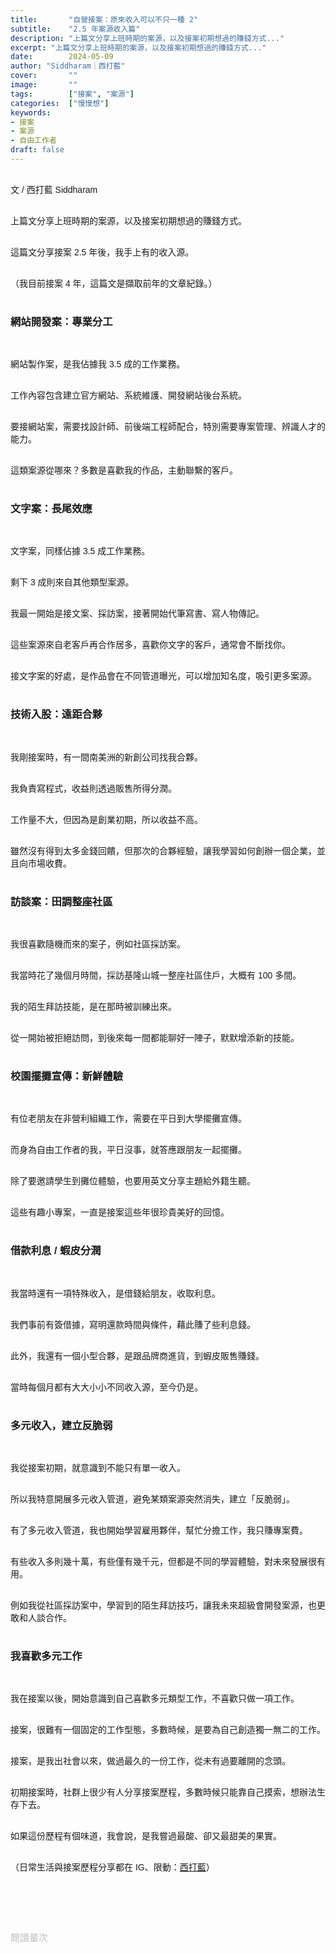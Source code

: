 ```yaml
---
title:       "自營接案：原來收入可以不只一種 2"
subtitle:    "2.5 年案源收入篇"
description: "上篇文分享上班時期的案源，以及接案初期想過的賺錢方式..."
excerpt: "上篇文分享上班時期的案源，以及接案初期想過的賺錢方式..."
date:        2024-05-09
author: "Siddharam｜西打藍"
cover:       ""
image:       ""
tags:        ["接案", "案源"]
categories:  ["慢慢想"]
keywords:
- 接案
- 案源
- 自由工作者
draft: false
---
```


<article style="font-family: 'Noto Sans TC', '微軟正黑體', sans-serif; font-weight: 300;">

<br>文 / 西打藍 Siddharam<br><br>

上篇文分享上班時期的案源，以及接案初期想過的賺錢方式。<br><br>

這篇文分享接案 2.5 年後，我手上有的收入源。<br><br>

（我目前接案 4 年，這篇文是擷取前年的文章紀錄。）<br><br>


<h3 class="article-h1-color">網站開發案：專業分工</h3><br>

網站製作案，是我佔據我 3.5 成的工作業務。<br><br>

工作內容包含建立官方網站、系統維護、開發網站後台系統。<br><br>

要接網站案，需要找設計師、前後端工程師配合，特別需要專案管理、辨識人才的能力。<br><br>

這類案源從哪來？多數是喜歡我的作品，主動聯繫的客戶。<br><br>


<h3 class="article-h1-color">文字案：長尾效應</h3><br>

文字案，同樣佔據 3.5 成工作業務。<br><br>

剩下 3 成則來自其他類型案源。<br><br>

我最一開始是接文案、採訪案，接著開始代筆寫書、寫人物傳記。<br><br>

這些案源來自老客戶再合作居多，喜歡你文字的客戶，通常會不斷找你。<br><br>

接文字案的好處，是作品會在不同管道曝光，可以增加知名度，吸引更多案源。<br><br>


<h3 class="article-h1-color">技術入股：遠距合夥</h3><br>

我剛接案時，有一間南美洲的新創公司找我合夥。<br><br>

我負責寫程式，收益則透過販售所得分潤。<br><br>

工作量不大，但因為是創業初期，所以收益不高。<br><br>

雖然沒有得到太多金錢回饋，但那次的合夥經驗，讓我學習如何創辦一個企業，並且向市場收費。<br><br>


<h3 class="article-h1-color">訪談案：田調整座社區</h3><br>

我很喜歡隨機而來的案子，例如社區採訪案。<br><br>

我當時花了幾個月時間，採訪基隆山城一整座社區住戶，大概有 100 多間。<br><br>

我的陌生拜訪技能，是在那時被訓練出來。<br><br>

從一開始被拒絕訪問，到後來每一間都能聊好一陣子，默默增添新的技能。<br><br>


<h3 class="article-h1-color">校園擺攤宣傳：新鮮體驗</h3><br>

有位老朋友在非營利組織工作，需要在平日到大學擺攤宣傳。<br><br>

而身為自由工作者的我，平日沒事，就答應跟朋友一起擺攤。<br><br>

除了要邀請學生到攤位體驗，也要用英文分享主題給外籍生聽。<br><br>

這些有趣小專案，一直是接案這些年很珍貴美好的回憶。<br><br>


<h3 class="article-h1-color">借款利息 / 蝦皮分潤</h3><br>

我當時還有一項特殊收入，是借錢給朋友，收取利息。<br><br>

我們事前有簽借據，寫明還款時間與條件，藉此賺了些利息錢。<br><br>

此外，我還有一個小型合夥，是跟品牌商進貨，到蝦皮販售賺錢。<br><br>

當時每個月都有大大小小不同收入源，至今仍是。<br><br>


<h3 class="article-h1-color">多元收入，建立反脆弱</h3><br>

我從接案初期，就意識到不能只有單一收入。<br><br>

所以我特意開展多元收入管道，避免某類案源突然消失，建立「反脆弱」。<br><br>

有了多元收入管道，我也開始學習雇用夥伴，幫忙分擔工作，我只賺專案費。<br><br>

有些收入多則幾十萬，有些僅有幾千元，但都是不同的學習體驗，對未來發展很有用。<br><br>

例如我從社區採訪案中，學習到的陌生拜訪技巧，讓我未來超級會開發案源，也更敢和人談合作。<br><br>


<h3 class="article-h1-color">我喜歡多元工作</h3><br>

我在接案以後，開始意識到自己喜歡多元類型工作，不喜歡只做一項工作。<br><br>

接案，很難有一個固定的工作型態，多數時候，是要為自己創造獨一無二的工作。<br><br>

接案，是我出社會以來，做過最久的一份工作，從未有過要離開的念頭。<br><br>

初期接案時，社群上很少有人分享接案歷程，多數時候只能靠自己摸索，想辦法生存下去。<br><br>

如果這份歷程有個味道，我會說，是我嘗過最酸、卻又最甜美的果實。<br><br>








<!-- 
<!-- 案例 > 證明案例 > 壞處 > 怎麼改變（列步驟） > 結語總結金句 -->


（日常生活與接案歷程分享都在 IG、限動：<a href="https://www.instagram.com/sidd.blue/" target="_blank">西打藍</a>）<br><br>

<!-- <h3 class="article-h1-color"></h3><br> -->





<br><br><br>

</article>

<div style="color: #bfbfbf; font-size: 15px;" id="busuanzi_container_page_pv">
  閱讀量<span id="busuanzi_value_page_pv"></span>次
</div>

<script src="../../js/post.js"></script>

